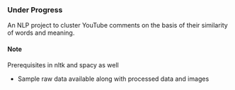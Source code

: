 ### Under Progress

An NLP project to cluster YouTube comments on the basis of their similarity of words and meaning.

#### Note
Prerequisites in nltk and spacy as well

- Sample raw data available along with processed data and images 